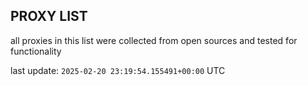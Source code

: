 ## PROXY LIST

all proxies in this list were collected from open sources and tested for functionality

last update: `2025-02-20 23:19:54.155491+00:00` UTC